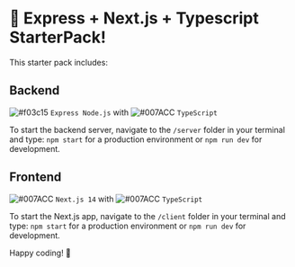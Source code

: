 # 🚀 Express + Next.js + Typescript StarterPack!

This starter pack includes:

## Backend

![#f03c15](https://via.placeholder.com/15/f03c15/000000?text=+) `Express Node.js` with ![#007ACC](https://via.placeholder.com/15/007ACC/000000?text=+) `TypeScript`

To start the backend server, navigate to the `/server` folder in your terminal and type: `npm start` for a production environment or `npm run dev` for development.

## Frontend

![#007ACC](https://via.placeholder.com/15/007ACC/000000?text=+) `Next.js 14` with ![#007ACC](https://via.placeholder.com/15/007ACC/000000?text=+) `TypeScript`

To start the Next.js app, navigate to the `/client` folder in your terminal and type: `npm start` for a production environment or `npm run dev` for development.

Happy coding! 🎉
